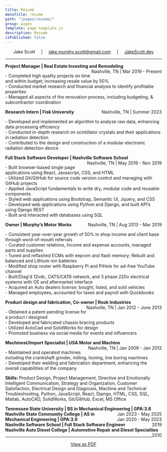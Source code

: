 ```yaml
---
title: Résumé
menuTitle: résumé
path: "/pages/resume/"
group: pages
template: page-template.js
description: Resume
isPublished: false
---
```


<!-- To update resume pdf, inside the Markdown file, Press F1 or Ctrl+Shift+P, Type export and select pdf -->

<head>
<style>
    h3 {
        "clear: both;" 
    }
    .title-company {
        "overflow: auto;",
        "text-align: left;"
    }
    .resume-content {
        "clear: both;",
        "font-size: 12px;",
        "margin: 0px;",
        "padding: 0px;"
    }
    .skills {
        "font-size: 12px;"    
    }
</style>
</head>

<div style="text-align: center">
    <div style="text-align: center" > Jake Scott  &nbsp; &nbsp; | &nbsp; &nbsp; <a style="text-align: right" href="mailto:jake.murphy.scott@gmail.com"> jake.murphy.scott@gmail.com</a>  &nbsp; &nbsp; | &nbsp; &nbsp; <a target="_blank" rel="noopener noreferrer" href="https://jakescott.dev">JakeScott.dev</a>
    </div>
</div>

---

<!-- **JourneyPure | Admissions Coordinator** | *June 2020 : December 2020*
<p>- Managed new inquiries for admissions to JourneyPure Outpatient Programs <br />
- Maintained admission guidelines by developing and updating admission policies <br />
- Operational and administrative duties necessary to complete each admission
</p> -->

<div class="title-company">
    <strong>
        Project Manager | Real Estate Investing and Remodeling
    </strong>
    <span style="float:right;">
        Nashville, TN | Mar 2019 - Present
    </span>
</div> 

<p class="resume-content">
    - Completed high quality projects on time and within budget; increasing resale value by 50% <br />
    - Conducted market research and financial analysis to identify profitable properties <br />
    - Managed all aspects of the renovation process, including budgeting, & subcontractor coordination
</p>

<div class="title-company">
    <strong>
        Research Intern | Fisk University
    </strong>
    <span style="float:right;">
        Nashville, TN | Summer 2023
    </span>
</div> 

<p class="resume-content">
    - Developed and implemented an algorithm to analyze raw data, enhancing data processing efficiency <br />
    - Conducted in-depth research on scintillator crystals and their applications in radiation detection <br />
    - Contributed to the design and construction of a modular electronic radiation detection device
</p>

<div class="title-company">
    <strong>
        Full Stack Software Developer | Nashville Software School
    </strong>
    <span style="float:right;">
        Nashville, TN | May 2019 - Nov 2019
    </span>
</div> 

<p class="resume-content">
    - Built browser-based single page applications using React, Javascript, CSS, and HTML  <br />
    - Utilized Git/GitHub for source code version control and managing with GitHub projects  <br />
    - Applied JavaScript fundamentals to write dry, modular code and reusable components  <br />
    - Styled web applications using Bootstrap, Semantic UI, Jquery, and CSS  <br />
    - Developed web applications using Python and Django, and built APIʼs using Django REST  <br />
    - Built and interacted with databases using SQL 
</p>

<div class="title-company">
    <strong>
        Owner | Murphy’s Motor Works
    </strong>
    <span style="float:right;">
        Nashville, TN | Aug 2013 - Mar 2019
    </span>
</div> 

<p class="resume-content">
    - Consistent year-over-year growth of 50% in shop income and client base through word-of-mouth referrals <br />
    - Curated customer relations, Income and expense accounts, managed parts and supplies <br />
    - Tuned and reflashed ECMs with eeprom and flash memory; Rebuilt and balanced and Lithium-ion batteries  <br />
    - Modified shop router with Raspberry Pi and PiHole for ad-free YouTube channel  <br />
    - Built/Diag'd 12vdc, CAT5/CAT6 network, and 3 phase 220v electrical systems with OE and aftermarket interface  <br />
    - Acquired an Auto dealers license; bought, listed, and sold vehicles <br />
    - Managed employees, accounted for taxes and payroll with Quickbooks
</p>

<div class="title-company">
    <strong>
        Product design and fabrication, Co-owner | Rook Industries
    </strong>
    <span style="float:right;">
        Nashville, TN | Jan 2012 - June 2013
    </span>
</div> 

<p class="resume-content">
    - Obtained a patent-pending license for a product I designed <br />
    - Developed and fabricated chassis bracing products <br />
    - Utilized AutoCad and SolidWorks for design <br />
    - Promoted business via social media for events and influencers
</p>

<div class="title-company">
    <strong>
        Machinest/Import Specialist | USA Motor and Machine
    </strong>
    <span style="float:right;">
        Nashville, TN | Jan 2009 - Jan 2012
    </span>
</div> 

<p class="resume-content">
    - Maintained and operated machines including the crankshaft grinder, milling, honing, line boring machines <br />
    - Developed their welding and fabrication department, enhancing the overall capabilities of the company
</p>

<p class="skills">
<strong>
    Skills:
</strong>
    Product Design, Project Management, Directive and Emotionally Intelligent Communication, Strategy and Organization, Customer Satisfaction, Electrical Design and Diagnosis, Machine and Technical Troubleshooting, Python, JavaScript, React, Django, HTML, CSS, SQL, Matlab, AutoCAD, SolidWorks, Git/GitHub, Excel, MS Office
</p>

<div class="title-company">
    <strong>
        Tennessee State University | BS in Mechanical Engineering | GPA:3.8
    </strong>
    <span style="float:right;">
        Jan 2023 - May 2025
    </span>
</div> 

<div class="title-company">
    <strong>
        Nashville State Community College | AS in Mechanical Engineering | GPA:3.9
    </strong>
    <span style="float:right;">
        Jan 2020 - May 2023
    </span>
</div> 

<div class="title-company">
    <strong>
        Nashville Software School | Full Stack Software Engineer  
    </strong>
    <span style="float:right;">
        2019
    </span>
</div> 

<div class="title-company">
    <strong>
        Nashville Auto Diesel College | Automotive Repair and Diesel Specialties  
    </strong>
    <span style="float:right;">
        2010
    </span>
</div> 

---

<div style="text-align: center">
    <a href="index.pdf" target="_blank">View as PDF</a>
</div>

<!-- **Project Manager | Real Estate Investing and Remodeling** | Nashville, TN | *March 2019 - Present*

<p>
- Completed high quality projects on time and within budget; increasing resale value by 50% <br />
- Conducted market research and financial analysis to identify profitable properties <br />
- Managed all aspects of the renovation process, including budgeting, & subcontractor coordination. 
</p>

**Research Intern | Fisk University** | Nashville, TN | *Summer 2023*
<p>
- Developed and implemented an algorithm to analyze raw data, enhancing data processing capabilities. <br />
- Conducted in-depth research on scintillator crystals and their applications in radiation detection. <br />
- Contributed to the design and construction of a modular electronic radiation detection device.
</p>

**Full Stack Software Developer | Nashville Software School** | Nashville, TN | *May 2019 - November 2019*
<p>
- Built browser-based single page applications using React, Javascript, CSS, and HTML  <br />
- Utilized Git/GitHub for source code version control and managing with GitHub projects  <br />
- Applied JavaScript fundamentals to write dry, modular code and reusable components  <br />
- Styled web applications using Bootstrap, Semantic UI, Jquery, and CSS  <br />
- Developed web applications using Python and Django, and built APIʼs using Django REST  <br />
- Built and interacted with databases using SQL 
</p>

<!-- - Collaborated on group projects reflecting real-world business problems using Agile development <br /> -->

<!-- **Owner | Murphy’s Motor Works** | Nashville, TN | *August 2013 - March 2019*

<p>
- Consistent year-over-year growth of 50% in shop income and client base through word-of-mouth referrals <br />
- Built customer relations, Income and expense accounts, managed parts and supplies <br />
- Tuned and reflashed ECMs with eeprom and flash memory; Rebuilt and balanced and Lithium-ion batteries  <br />
- Modified shop router with Raspberry Pi and PiHole for ad-free YouTube channel  <br />
- Diagnosed and repaired multiplex 12vdc electrical systems with OE and aftermarket interface  <br />
- Wired CAT5/CAT6 surveillance/networking systems and 3 phase 220v machinery  <br />
- Acquired an Auto dealers license; bought, listed, and sold vehicles <br />
- Managed employees, accounted for taxes and payroll with Quickbooks
</p>

**Product design and fabrication, Co-owner | Rook Industries** | Nashville, TN | * January 2012 - June 2013*
<p>
- Obtained a patent-pending license for a product I designed <br />
- Developed and fabricated chassis bracing products <br />
- Utilized AutoCad and SolidWorks for design <br />
- Promoted business via social media for events and influencers
</p>

**Machinest/Import Specialist | USA Motor and Machine** | Nashville, TN | *January 2009 - January 2012*
<p>
- Maintained and operated machines including the crankshaft grinder, milling, honing, line boring machines <br />
- Developed their welding and fabrication department, enhancing the overall capabilities of the company.
</p>

**Education & Skills:** *Python, JavaScript, React, Django, HTML, CSS, SQL, Matlab, AutoCAD, SolidWorks, Git/GitHub* 

**Tennessee State University | BS in Mechanical Engineering | Jan 2023 - May 2025** <br />
**Nashville State Community College | AS in Mechanical Engineering | Jan 2020 - May 2023** <br />
**Nashville Software School | Full Stack Software Engineer | 2019** <br />
**Nashville Auto Diesel College | Automotive Repair and Diesel Specialties | 2010** -->